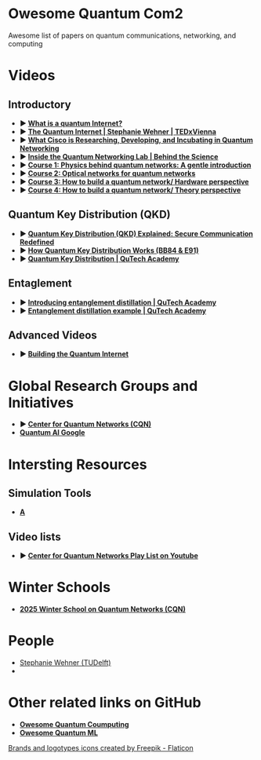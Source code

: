 # Owesome Quantum Com2
Awesome list of papers on quantum communications, networking, and computing


# Videos
<!-- - <img src="https://github.com/user-attachments/assets/4d07a54c-2aa7-4b0b-a283-48536610406d" alt="Youtube" width="18"/> <a href="https://www.youtube.com/watch?v=PCKoT9xcyXI" title="What is a quantum Internet?">What is a quantum Internet?</a> -->

## Introductory
- **▶️ [What is a quantum Internet?](https://www.youtube.com/watch?v=PCKoT9xcyXI)**
- **▶️ [The Quantum Internet | Stephanie Wehner | TEDxVienna](https://www.youtube.com/watch?v=XzPi29O6DAc)**
- **▶️ [What Cisco is Researching, Developing, and Incubating in Quantum Networking](https://www.youtube.com/watch?v=iZDJPomuo70)**
- **▶️ [Inside the Quantum Networking Lab | Behind the Science](https://www.youtube.com/watch?v=6EqW4Y8ZfTQ)** 
- **▶️ [Course 1: Physics behind quantum networks: A gentle introduction](https://www.youtube.com/watch?v=jRI1nTlQWAU)**
- **▶️ [Course 2: Optical networks for quantum networks](https://www.youtube.com/watch?v=VCyhGSQFrs0)**
- **▶️ [Course 3: How to build a quantum network/ Hardware perspective](https://www.youtube.com/watch?v=iGdbROJfmiw)**
- **▶️ [Course 4: How to build a quantum network/ Theory perspective](https://www.youtube.com/watch?v=pZJVU_60Gd8)**
<!-- - [<img src="https://img.youtube.com/vi/VIDEO_ID/maxresdefault.jpg" alt="Video Thumbnail" width="50%">](https://www.youtube.com/watch?v=PCKoT9xcyXI) -->

## Quantum Key Distribution (QKD)
- **▶️ [Quantum Key Distribution (QKD) Explained: Secure Communication Redefined](https://www.youtube.com/watch?v=gnk8VoMsvO8)**
- **▶️ [How Quantum Key Distribution Works (BB84 & E91)](https://www.youtube.com/watch?v=V3WzH2up7Os)**
- **▶️ [Quantum Key Distribution | QuTech Academy](https://www.youtube.com/watch?v=lVXJgn3fDkg)**

## Entaglement
- **▶️ [Introducing entanglement distillation | QuTech Academy](https://www.youtube.com/watch?v=-50dDQEkyG0)**
- **▶️ [Entanglement distillation example | QuTech Academy](https://www.youtube.com/watch?v=lvZ-qz37wRk)**

## Advanced Videos
- **▶️ [Building the Quantum Internet](https://www.youtube.com/watch?v=40TcmAc6SCY)**

# Global Research Groups and Initiatives
- **▶️ [Center for Quantum Networks (CQN)](https://cqn-erc.arizona.edu/)**
- **[Quantum AI Google](https://quantumai.google/)**
  
# Intersting Resources
## Simulation Tools
- **[A](https://www.youtube.com/@centerforquantumnetworks)**

## Video lists
- **▶️ [Center for Quantum Networks Play List on Youtube](https://www.youtube.com/@centerforquantumnetworks)**

# Winter Schools
- **[2025 Winter School on Quantum Networks (CQN)](https://cqn-erc.arizona.edu/2025winter-school)** 

# People
- [Stephanie Wehner (TUDelft)](https://qutech.nl/person/stephanie-wehner/)
- 
# Other related links on GitHub
- **[Owesome Quantum Coumputing](https://github.com/desireevl/awesome-quantum-computing)**
- **[Owesome Quantum ML](https://github.com/krishnakumarsekar/awesome-quantum-machine-learning)**

<a href="https://www.flaticon.com/free-icons/brands-and-logotypes" title="brands and logotypes icons"> Brands and logotypes icons created by Freepik - Flaticon</a>
